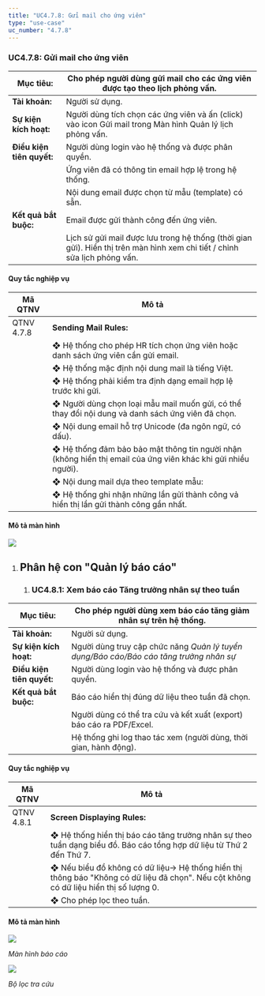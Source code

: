```yaml
---
title: "UC4.7.8: Gửi mail cho ứng viên"
type: "use-case"
uc_number: "4.7.8"
---
```


### UC4.7.8: Gửi mail cho ứng viên

| **Mục tiêu:** | Cho phép người dùng gửi mail cho các ứng viên được tạo theo lịch phỏng vấn. |
| --- | --- |
| **Tài khoản:** | Người sử dụng. |
| **Sự kiện kích hoạt:** | Người dùng tích chọn các ứng viên và ấn (click) vào icon Gửi mail trong Màn hình Quản lý lịch phỏng vấn. |
| **Điều kiện tiên quyết:** | Người dùng login vào hệ thống và được phân quyền. |
|  | Ứng viên đã có thông tin email hợp lệ trong hệ thống. |
|  | Nội dung email được chọn từ mẫu (template) có sẵn. |
| **Kết quả bắt buộc:** | Email được gửi thành công đến ứng viên. |
|  | Lịch sử gửi mail được lưu trong hệ thống (thời gian gửi). Hiển thị trên màn hình xem chi tiết / chỉnh sửa lịch phỏng vấn. |

####  Quy tắc nghiệp vụ

| **Mã QTNV** | **Mô tả** |
| --- | --- |
| QTNV 4.7.8 | **Sending Mail Rules:** |
|  | ❖ Hệ thống cho phép HR tích chọn ứng viên hoặc danh sách ứng viên cần gửi email. |
|  | ❖ Hệ thống mặc định nội dung mail là tiếng Việt. |
|  | ❖ Hệ thống phải kiểm tra định dạng email hợp lệ trước khi gửi. |
|  | ❖ Người dùng chọn loại mẫu mail muốn gửi, có thể thay đổi nội dung và danh sách ứng viên đã chọn. |
|  | ❖ Nội dung email hỗ trợ Unicode (đa ngôn ngữ, có dấu). |
|  | ❖ Hệ thống đảm bảo bảo mật thông tin người nhận (không hiển thị email của ứng viên khác khi gửi nhiều người). |
|  | ❖ Nội dung mail dựa theo template mẫu: |
|  | ❖ Hệ thống ghi nhận những lần gửi thành công vả hiển thị lần gửi thành công gần nhất. |

#### Mô tả màn hình

![](media/image52.png)

1.  Phân hệ con "Quản lý báo cáo"
    -----------------------------

    1.  ### UC4.8.1: Xem báo cáo Tăng trưởng nhân sự theo tuần

| **Mục tiêu:** | Cho phép người dùng xem báo cáo tăng giảm nhân sự trên hệ thống. |
| --- | --- |
| **Tài khoản:** | Người sử dụng. |
| **Sự kiện kích hoạt:** | Người dùng truy cập chức năng *Quản lý tuyển dụng/Báo cáo/Báo cáo tăng trưởng nhân sự* |
| **Điều kiện tiên quyết:** | Người dùng login vào hệ thống và được phân quyền. |
| **Kết quả bắt buộc:** | Báo cáo hiển thị đúng dữ liệu theo tuần đã chọn. |
|  | Người dùng có thể tra cứu và kết xuất (export) báo cáo ra PDF/Excel. |
|  | Hệ thống ghi log thao tác xem (người dùng, thời gian, hành động). |

#### Quy tắc nghiệp vụ

| **Mã QTNV** | **Mô tả** |
| --- | --- |
| QTNV 4.8.1 | **Screen Displaying Rules:** |
|  | ❖ Hệ thống hiển thị báo cáo tăng trưởng nhân sự theo tuần dạng biểu đồ. Báo cáo tổng hợp dữ liệu từ Thứ 2 đến Thứ 7. |
|  | ❖ Nếu biểu đồ không có dữ liệu→ Hệ thống hiển thị thông báo "Không có dữ liệu đã chọn". Nếu cột không có dữ liệu hiển thị số lượng 0. |
|  | ❖ Cho phép lọc theo tuần. |

#### Mô tả màn hình

![](media/image70.png)

*Màn hình báo cáo*

![](media/image44.png)

*Bộ lọc tra cứu*
